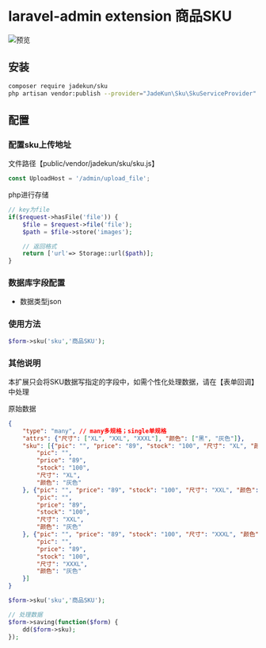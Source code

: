 laravel-admin extension 商品SKU
======

![预览](https://github.com/jade-kun/sku/blob/master/1.png?raw=true)
 
## 安装
```bash
composer require jadekun/sku
php artisan vendor:publish --provider="JadeKun\Sku\SkuServiceProvider"
```

## 配置

### 配置sku上传地址
文件路径【public/vendor/jadekun/sku/sku.js】
```javascript
const UploadHost = '/admin/upload_file';
```
php进行存储
```php
// key为file
if($request->hasFile('file')) {
    $file = $request->file('file');
    $path = $file->store('images');

    // 返回格式
    return ['url'=> Storage::url($path)];
}
```

### 数据库字段配置
- 数据类型json


### 使用方法
```php
$form->sku('sku','商品SKU');
```

### 其他说明
本扩展只会将SKU数据写指定的字段中，如需个性化处理数据，请在【表单回调】中处理

原始数据
```json
{
	"type": "many", // many多规格；single单规格
	"attrs": {"尺寸": ["XL", "XXL", "XXXL"], "颜色": ["黑", "灰色"]},
    "sku": [{"pic": "", "price": "89", "stock": "100", "尺寸": "XL", "颜色": "黑"}, {
        "pic": "",
        "price": "89",
        "stock": "100",
        "尺寸": "XL",
        "颜色": "灰色"
    }, {"pic": "", "price": "89", "stock": "100", "尺寸": "XXL", "颜色": "黑"}, {
        "pic": "",
        "price": "89",
        "stock": "100",
        "尺寸": "XXL",
        "颜色": "灰色"
    }, {"pic": "", "price": "89", "stock": "100", "尺寸": "XXXL", "颜色": "黑"}, {
        "pic": "",
        "price": "89",
        "stock": "100",
        "尺寸": "XXXL",
        "颜色": "灰色"
    }]
}
```

```php
$form->sku('sku','商品SKU');

// 处理数据
$form->saving(function($form) {
    dd($form->sku);
});
```
